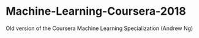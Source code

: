 # Machine-Learning-Coursera-2018
Old version of the Coursera Machine Learning Specialization (Andrew Ng)
